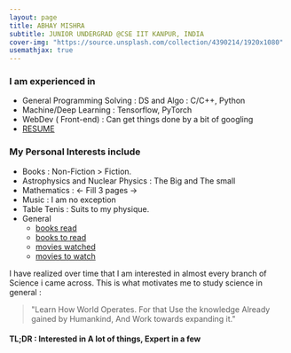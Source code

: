 ```yaml
---
layout: page
title: ABHAY MISHRA
subtitle: JUNIOR UNDERGRAD @CSE IIT KANPUR, INDIA
cover-img: "https://source.unsplash.com/collection/4390214/1920x1080"
usemathjax: true
---
```

### I am experienced in

- General Programming Solving : DS and Algo : C/C++, Python
- Machine/Deep Learning : Tensorflow, PyTorch
- WebDev ( Front-end) : Can get things done by a bit of googling
- <a href="../PDF/190017_AbhayMishra_resume.pdf" target="_blank">RESUME</a>

### My Personal Interests include

- Books : Non-Fiction > Fiction.
- Astrophysics and Nuclear Physics : The Big and The small
- Mathematics : <- Fill 3 pages ->
- Music : I am no exception
- Table Tenis : Suits to my physique.
- General
  - <a href="../PDF/books_read.pdf" target="_blank">books read</a>
  - <a href="../PDF/books_to_read.pdf" target="_blank">books to read</a>
  - <a href="../PDF/movies_watched.pdf" target="_blank">movies watched</a>
  - <a href="../PDF/moviestowatch.pdf" target="_blank">movies to watch</a>

I have realized over time that I am interested in almost every branch of Science i came across.
This is what motivates me to study science in general :
> "Learn How World Operates. For that Use the knowledge Already gained by Humankind, And Work towards expanding it."

#### TL;DR : Interested in A lot of things, Expert in a few
